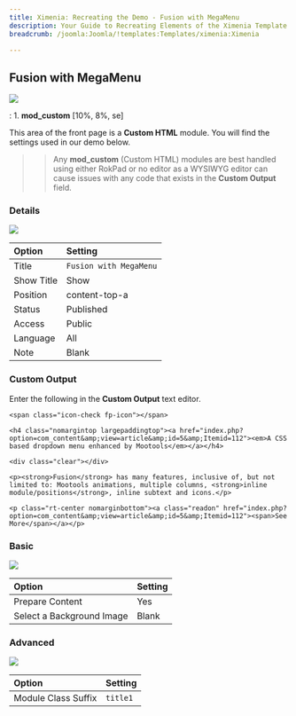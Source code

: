 ```yaml
---
title: Ximenia: Recreating the Demo - Fusion with MegaMenu
description: Your Guide to Recreating Elements of the Ximenia Template for Joomla
breadcrumb: /joomla:Joomla/!templates:Templates/ximenia:Ximenia

---
```


Fusion with MegaMenu
-----
![][demo]

:   1. **mod_custom** [10%, 8%, se]

This area of the front page is a **Custom HTML** module. You will find the settings used in our demo below.

>> Any **mod_custom** (Custom HTML) modules are best handled using either RokPad or no editor as a WYSIWYG editor can cause issues with any code that exists in the **Custom Output** field.

### Details
![][demo2]

| Option     | Setting                |  
| :--------- | :--------------------- |  
| Title      | `Fusion with MegaMenu` |  
| Show Title | Show                   |  
| Position   | content-top-a          |  
| Status     | Published              |  
| Access     | Public                 |  
| Language   | All                    |  
| Note       | Blank                  |  

### Custom Output
Enter the following in the **Custom Output** text editor.

~~~
<span class="icon-check fp-icon"></span>

<h4 class="nomargintop largepaddingtop"><a href="index.php?option=com_content&amp;view=article&amp;id=5&amp;Itemid=112"><em>A CSS based dropdown menu enhanced by Mootools</em></a></h4>

<div class="clear"></div>

<p><strong>Fusion</strong> has many features, inclusive of, but not limited to: Mootools animations, multiple columns, <strong>inline module/positions</strong>, inline subtext and icons.</p>

<p class="rt-center nomarginbottom"><a class="readon" href="index.php?option=com_content&amp;view=article&amp;id=5&amp;Itemid=112"><span>See More</span></a></p>
~~~

### Basic
![][demo3]

| Option                    | Setting |  
| :------------------------ | :------ |  
| Prepare Content           | Yes     |  
| Select a Background Image | Blank   |

### Advanced
![][demo4]

| Option              | Setting  |  
| :------------------ | :------- |  
| Module Class Suffix | `title1` |  

[demo]: assets/demo_4.jpeg
[demo2]: assets/fusion_1.jpeg
[demo3]: assets/fusion_2.jpeg
[demo4]: assets/fusion_3.jpeg

